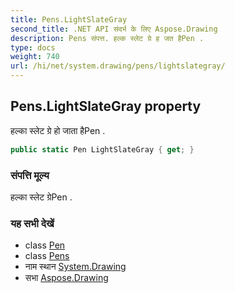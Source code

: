 ```yaml
---
title: Pens.LightSlateGray
second_title: .NET API संदर्भ के लिए Aspose.Drawing
description: Pens संपत्त. हल्क स्लेट ग्रे ह जत हैPen .
type: docs
weight: 740
url: /hi/net/system.drawing/pens/lightslategray/
---
```

## Pens.LightSlateGray property

हल्का स्लेट ग्रे हो जाता हैPen .

```csharp
public static Pen LightSlateGray { get; }
```

### संपत्ति मूल्य

हल्का स्लेट ग्रेPen .

### यह सभी देखें

* class [Pen](../../pen/)
* class [Pens](../)
* नाम स्थान [System.Drawing](../../pens/)
* सभा [Aspose.Drawing](../../../)



